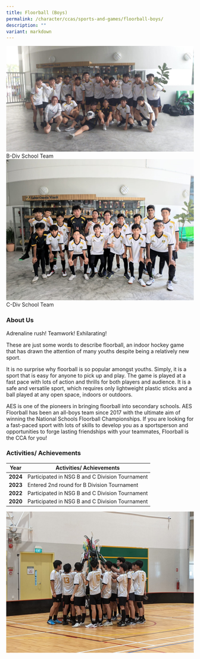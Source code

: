 ```yaml
---
title: Floorball (Boys)
permalink: /character/ccas/sports-and-games/floorball-boys/
description: ""
variant: markdown
---
```

![](/images/AES_Floorball___B_Division_1.jpg)
B-Div School Team
![Floorball 2024](/images/3.jpg)
C-Div School Team
### About Us
Adrenaline rush! Teamwork! Exhilarating!

These are just some words to describe floorball, an indoor hockey game that has drawn the attention of many youths despite being a relatively new sport.

It is no surprise why floorball is so popular amongst youths. Simply, it is a sport that is easy for anyone to pick up and play. The game is played at a fast pace with lots of action and thrills for both players and audience. It is a safe and versatile sport, which requires only lightweight plastic sticks and a ball played at any open space, indoors or outdoors.

AES is one of the pioneers in bringing floorball into secondary schools. AES Floorball has been an all-boys team since 2017 with the ultimate aim of winning the National Schools Floorball Championships. If you are looking for a fast-paced sport with lots of skills to develop you as a sportsperson and opportunities to forge lasting friendships with your teammates, Floorball is the CCA for you!

### Activities/ Achievements

| Year | Activities/ Achievements | 
| -------- | -------- | 
| **2024**    | Participated in NSG B and C Division Tournament  | 
| **2023**    | Entered 2nd round for B Division Tournament  | 
| **2022**    |  Participated in NSG B and C Division Tournament    | 
| **2020**    |  Participated in NSG B and C Division Tournament     |

![](/images/AES_Floorball___B_Division_2_.jpg)
